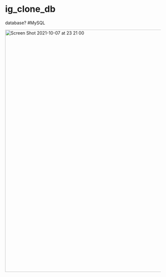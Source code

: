 # ig_clone_db
database?
#MySQL

<img width="785" alt="Screen Shot 2021-10-07 at 23 21 00" src="https://user-images.githubusercontent.com/72876993/136589797-f11b4d2f-ed5e-4d89-b704-70b9408bf96c.png">
